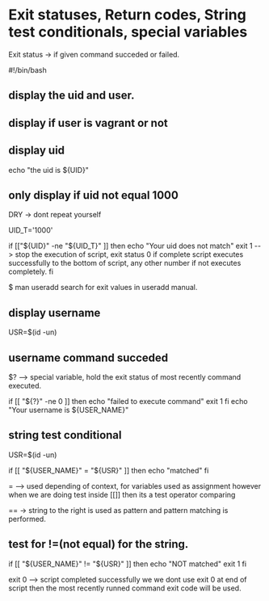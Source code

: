 # Exit statuses, Return codes, String test conditionals, special variables
  
  Exit status -> if given command succeded or failed.
  
  #!/bin/bash
  ## display the uid and user.
  ## display if user is vagrant or not
  
  ## display uid

  echo "the uid is ${UID}"

  ## only display if uid not equal 1000
  
  DRY -> dont repeat yourself

  UID_T='1000'
  
  if [["${UID}" -ne "${UID_T}" ]]
  then
    echo "Your uid does not match"
    exit 1    --> stop the execution of script, exit status 0 if complete script executes successfully to the bottom of script, any other number if not executes completely.
  fi
  
  $ man useradd
  search for exit values in useradd manual.

  ## display username

  USR=$(id -un)

  ## username command succeded
  $? --> special variable,  hold the exit status of most recently command executed.

  if [[ "${?}" -ne 0 ]]
  then
    echo "failed to execute command"
    exit 1
  fi
  echo "Your username is ${USER_NAME}"
  ## string test conditional

  USR=$(id -un)

  if [[ "${USER_NAME}" = "${USR}" ]]
  then
    echo "matched"
  fi

  = --> used depending of context, for variables used as assignment however when we are doing test inside [[]] then its a test operator comparing

  == -> string to the right is used as pattern and pattern matching is performed.

  ## test for !=(not equal) for the string.

  if [[ "${USER_NAME}" != "${USR}" ]]
  then
    echo "NOT matched"
    exit 1
  fi

  exit 0   --> script completed successfully we we dont use exit 0 at end of script then the most recently runned command exit code will be used.